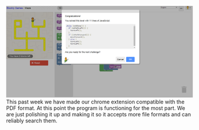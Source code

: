 
![alt-text](https://raw.githubusercontent.com/winstonian32/csci2961/master/Maze.PNG)
This past week we have made our chrome extension compatible with the PDF format. At this point the program is functioning for the most part. We are just polishing it up and making it so it accepts more file formats and can reliably search them. 
